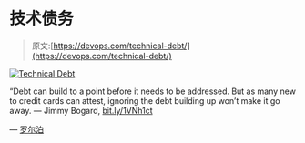 # 技术债务

> 原文:[https://devops.com/technical-debt/](https://devops.com/technical-debt/)

[![Technical Debt](../Images/5e57ae99c1b92dfa7d6bdb66b9961aa8.png)](https://devops.com/wp-content/uploads/2016/01/technical-debt-01-1.jpg)

“Debt can build to a point before it needs to be addressed. But as many new to credit cards can attest, ignoring the debt building up won’t make it go away. — Jimmy Bogard, [bit.ly/1VNh1ct](https://bit.ly/1VNh1ct)

— [罗尔泊](https://devops.com/author/breselman/)